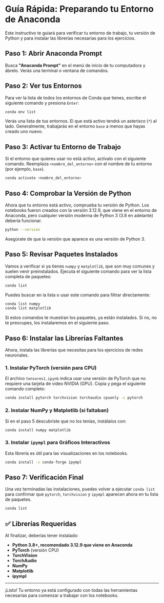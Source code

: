 # Guía Rápida: Preparando tu Entorno de Anaconda

Este instructivo te guiará para verificar tu entorno de trabajo, tu versión de Python y para instalar las librerías necesarias para los ejercicios.

## Paso 1: Abrir Anaconda Prompt

Busca **"Anaconda Prompt"** en el menú de inicio de tu computadora y ábrelo. Verás una terminal o ventana de comandos.

## Paso 2: Ver tus Entornos

Para ver la lista de todos los entornos de Conda que tienes, escribe el siguiente comando y presiona `Enter`:

```bash
conda env list
```

Verás una lista de tus entornos. El que está activo tendrá un asterisco (`*`) al lado. Generalmente, trabajarás en el entorno `base` a menos que hayas creado uno nuevo.

## Paso 3: Activar tu Entorno de Trabajo

Si el entorno que quieres usar no está activo, actívalo con el siguiente comando. Reemplaza `<nombre_del_entorno>` con el nombre de tu entorno (por ejemplo, `base`).

```bash
conda activate <nombre_del_entorno>
```

## Paso 4: Comprobar la Versión de Python

Ahora que tu entorno está activo, comprueba tu versión de Python. Los notebooks fueron creados con la versión 3.12.9, que viene en el entorno de Anaconda, pero cualquier versión moderna de Python 3 (3.8 en adelante) debería funcionar.

```bash
python --version
```

Asegúrate de que la versión que aparece es una versión de Python 3.

## Paso 5: Revisar Paquetes Instalados

Vamos a verificar si ya tienes `numpy` y `matplotlib`, que son muy comunes y suelen venir preinstalados. Ejecuta el siguiente comando para ver la lista completa de paquetes:

```bash
conda list
```

Puedes buscar en la lista o usar este comando para filtrar directamente:

```bash
conda list numpy
conda list matplotlib
```

Si estos comandos te muestran los paquetes, ya están instalados. Si no, no te preocupes, los instalaremos en el siguiente paso.

## Paso 6: Instalar las Librerías Faltantes

Ahora, instala las librerías que necesitas para los ejercicios de redes neuronales.

### 1. Instalar PyTorch (versión para CPU)

El archivo `tensores1.ipynb` indica usar una versión de PyTorch que no requiere una tarjeta de video NVIDIA (GPU). Copia y pega el siguiente comando completo:

```bash
conda install pytorch torchvision torchaudio cpuonly -c pytorch
```

### 2. Instalar NumPy y Matplotlib (si faltaban)

Si en el paso 5 descubriste que no los tenías, instálalos con:

```bash
conda install numpy matplotlib
```

### 3. Instalar `ipympl` para Gráficos Interactivos

Esta librería es útil para las visualizaciones en los notebooks.

```bash
conda install -c conda-forge ipympl
```

## Paso 7: Verificación Final

Una vez terminadas las instalaciones, puedes volver a ejecutar `conda list` para confirmar que `pytorch`, `torchvision` y `ipympl` aparecen ahora en tu lista de paquetes.

```bash
conda list
```

## ✅ Librerías Requeridas

Al finalizar, deberías tener instalado:

- **Python 3.8+, recomendado 3.12.9 que viene en Anaconda**
- **PyTorch** (versión CPU)
- **TorchVision** 
- **TorchAudio**
- **NumPy**
- **Matplotlib**
- **ipympl**

---

¡Listo! Tu entorno ya está configurado con todas las herramientas necesarias para comenzar a trabajar con los notebooks.